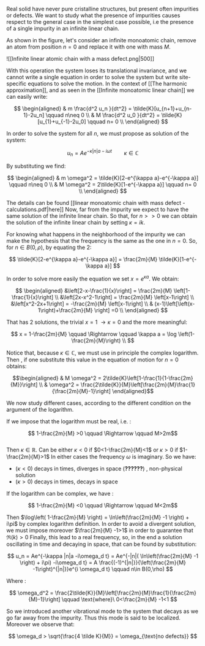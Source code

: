 Real solid have never pure cristalline structures, but present often impurities or defects.
We want to study what the presence of impurities causes respect to the general case in the simplest case possible, i.e the presence of a single impurity in an infinite linear chain.

As shown in the figure, let's consider an infinite monoatomic chain, remove an atom from position $n=0$ and replace it with one with mass $M$.

![[Infinite linear atomic chain with a mass defect.png|500]]


With this operation the system loses its translational invariance, and we cannot write a single equation in order to solve the system but write site-specific equations to solve the motion.
In the context of [[The harmonic approximation]], and as seen in the [[Infinite monoatomic linear chain]] we can easily write:

$$ 
\begin{aligned}
& m \frac{d^2 u_n }{dt^2} = \tilde{K}[u_{n+1}+u_{n-1}-2u_n] \qquad n\neq 0 \\
& M \frac{d^2 u_0 }{dt^2} = \tilde{K}[u_{1}+u_{-1}-2u_0] \qquad n= 0 \\
\end{aligned}
$$

In order to solve the system for all $n$, we must propose as solution of the system:

$$ u_n = Ae^{-\kappa |n|a -i\omega t} \qquad \kappa \in \mathbb{C} $$

By substituting we find:

$$ 
\begin{aligned}
& m \omega^2 = \tilde{K}[2-e^{\kappa a}-e^{-\kappa a}] \qquad n\neq 0 \\
& M \omega^2 = 2\tilde{K}[1-e^{-\kappa a}] \qquad n= 0 \\
\end{aligned}
$$

The details can be found [[linear monoatomic chain with mass defect - calculations.pdf|here]]
Now, far from the impurity we expect to have the same solution of the infinite linear chain. So that, for $n>>0$ we can obtain the solution of the infinite linear chain by setting $\kappa = ik$.

For knowing what happens in the neighborhood of the impurity we can make the hypothesis that the frequency is the same as the one in $n=0$.
So, for $n\in B(0,\rho)$, by equating the 2:

$$ \tilde{K}[2-e^{\kappa a}-e^{-\kappa a}] = \frac{2m}{M} \tilde{K}[1-e^{-\kappa a}] $$

In order to solve more easily the equation we set $x=e^{\kappa a}$. We obtain:

$$ \begin{aligned}
&\left[2-x-\frac{1}{x}\right] = \frac{2m}{M} \left[1-\frac{1}{x}\right] \\
&\left[2x-x^2-1\right] = \frac{2m}{M} \left[x-1\right] \\
&\left[x^2-2x+1\right] = -\frac{2m}{M} \left[x-1\right] \\
& (x-1)\left[\left(x-1\right)+\frac{2m}{M} \right] =0 \\
\end{aligned} $$

That has 2 solutions, the trivial $x=1\ \to \kappa =0$ and the more meaningful:

$$ x = 1-\frac{2m}{M} \qquad \Rightarrow \qquad \kappa a = \log \left(1-\frac{2m}{M}\right) \\ $$

Notice that, because $\kappa \in \mathbb{C}$, we must use in principle the complex logarithm.
Then , if one substitute this value in the equation of motion for $n= 0$ obtains:

$$\begin{aligned} & M \omega^2 = 2\tilde{K}\left[1-\frac{1}{1-\frac{2m}{M}}\right]  \\
& \omega^2 = \frac{2\tilde{K}}{M}\left[\frac{2m}{M}\frac{1}{\frac{2m}{M}-1}\right] 
\end{aligned}$$

We now study different cases, according to the different condition on the argument of the logarithm.

If we impose that the logarithm must be real, i.e. :

$$ 1-\frac{2m}{M} >0  \qquad \Rightarrow \qquad M>2m$$  
Then $\kappa \in \mathbb{R}$.  Can be either $\kappa < 0$ if $0<1-\frac{2m}{M}<1$ or $\kappa > 0$ if $1-\frac{2m}{M}>1$ 
In either cases the frequency $\omega$ is imaginary.
So we have:
- $(\kappa < 0)$ decays in times, diverges in space (**??????**) , non-physical solution
- $(\kappa > 0)$ decays in times, decays in space

If the logarithm can be complex, we have :

$$ 1-\frac{2m}{M} <0  \qquad \Rightarrow \qquad M<2m$$

Then $\log\left( 1-\frac{2m}{M} \right) = \ln\left(\frac{2m}{M} -1 \right) + i\pi$ by complex logarithm definition.
In order to avoid a divergent solution, we must impose moreover $\frac{2m}{M} -1>1$ in order to guarantee that $\Re(k)>0$
Finally, this lead to a real frequency, so, in the end a solution oscillating in time and decaying in space, that can be found by substitution:

$$ u_n = Ae^{-\kappa |n|a -i\omega_d t} = Ae^{-|n|( \ln\left(\frac{2m}{M} -1 \right) + i\pi) -i\omega_d t} = A \frac{(-1)^{|n|}}{\left(\frac{2m}{M} -1\right)^{|n|}}e^{i \omega_d t} \qquad n\in B(0,\rho)  $$

Where :

$$ \omega_d^2 = \frac{2\tilde{K}}{M}\left[\frac{2m}{M}\frac{1}{\frac{2m}{M}-1}\right] \qquad \text{where}\ 0<\frac{2m}{M} -1<1  $$

So we introduced another vibrational mode to the system that decays as we go far away from the impurity. Thus this mode is said to be localized.
Moreover we observe that:

$$ \omega_d > \sqrt{\frac{4 \tilde K}{M}} = \omega_{\text{no defects}} $$

